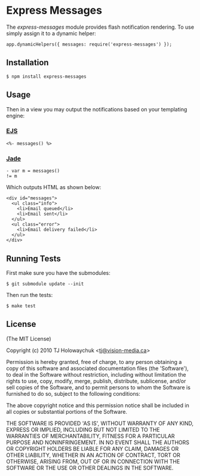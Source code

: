 # Express Messages
      
The _express-messages_ module provides flash notification rendering. To use simply assign it to a dynamic helper:

    app.dynamicHelpers({ messages: require('express-messages') });

## Installation

    $ npm install express-messages

## Usage

Then in a view you may output the notifications based on your templating engine:

### [EJS](https://github.com/visionmedia/ejs)

    <%- messages() %>

### [Jade](http://jade-lang.com/)

    - var m = messages()
    != m

Which outputs HTML as shown below:

    <div id="messages">
      <ul class="info">
        <li>Email queued</li>
        <li>Email sent</li>
      </ul>
      <ul class="error">
        <li>Email delivery failed</li>
      </ul>
    </div>

## Running Tests

First make sure you have the submodules:

    $ git submodule update --init

Then run the tests:

    $ make test

## License 

(The MIT License)

Copyright (c) 2010 TJ Holowaychuk &lt;tj@vision-media.ca&gt;

Permission is hereby granted, free of charge, to any person obtaining
a copy of this software and associated documentation files (the
'Software'), to deal in the Software without restriction, including
without limitation the rights to use, copy, modify, merge, publish,
distribute, sublicense, and/or sell copies of the Software, and to
permit persons to whom the Software is furnished to do so, subject to
the following conditions:

The above copyright notice and this permission notice shall be
included in all copies or substantial portions of the Software.

THE SOFTWARE IS PROVIDED 'AS IS', WITHOUT WARRANTY OF ANY KIND,
EXPRESS OR IMPLIED, INCLUDING BUT NOT LIMITED TO THE WARRANTIES OF
MERCHANTABILITY, FITNESS FOR A PARTICULAR PURPOSE AND NONINFRINGEMENT.
IN NO EVENT SHALL THE AUTHORS OR COPYRIGHT HOLDERS BE LIABLE FOR ANY
CLAIM, DAMAGES OR OTHER LIABILITY, WHETHER IN AN ACTION OF CONTRACT,
TORT OR OTHERWISE, ARISING FROM, OUT OF OR IN CONNECTION WITH THE
SOFTWARE OR THE USE OR OTHER DEALINGS IN THE SOFTWARE.
